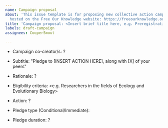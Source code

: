 ```yaml
---
name: Campaign proposal
about: 'This issue template is for proposing new collective action campaigns to be
  hosted on the Free Our Knowledge website: https://freeourknowledge.org/'
title: 'Campaign proposal: <Insert brief title here, e.g. Preregistration Pledge>'
labels: draft-campaign
assignees: CooperSmout

---
```


<!---
Thanks for proposing a new campaign on Project FOK! 

  Instructions:
  1. Add your campaign title in the Title field above. Try to use a positive, simple title that indicates the action you want researchers to take, in as few words as possible (see the [website](https://freeourknowledge.org/) for examples). The subtitle can then give more information on what the campaign is about (see below).
  2. Fill in as much of the below as you can, leaving question marks if you're unsure about something (these can be updated later as the details are worked out). Also feel free to delete any parts that aren't relevant. Note that the text between the arrows will not show up in the new issue. 
  3. Finally, when you're happy with everything click 'Submit new issue'... and let your friends/colleagues know about your new campaign!

<!---
  List anyone else who is proposing this campaign with you using their GitHub @username --->
* Campaign co-creator/s: ?

<!---
  Describe in once sentence what researchers are being asked to do (rather than what you're asking them to NOT do), and (if relevant) the critical mass at which action will be taken (see the [website](https://freeourknowledge.org/) for more examples). ---> 
* Subtitle: "Pledge to [INSERT ACTION HERE], along with [X] of your peers"

<!---
  Brief description of why this campaign is needed (try to be succinct, see freeourknowledge.org for examples) ---> 
* Rationale: ?

<!---
  Who is this campaign for? Describe any constraints on who can sign the pledge (e.g. only researchers in a particular field): --->
* Eligibility criteria: <e.g. Researchers in the fields of Ecology and Evolutionary Biology>

<!---
  What is the action that signatories will carry out (e.g. upload one dataset)? Ideally this should be public in some way, so we can monitor compliance after pledges activate. If there's any further details you'll need to also specify them here (e.g., list of boycotted/whitelisted journals). --->
* Action: ?

<!---
Indicate here what type of pledge you're inviting people to take:
- 'Conditional pledges' ask people to take action when some pre-determined critical mass of support is met ("When X researchers have signed this pledge, we will all take Y action together"). These campaigns aim to solve large-scale collective action problems by organising a critical mass of support prior to action being taken. Indicate this type of campaign by typing "Conditional: " and the number of signatures at which action will be taken (e.g., "Conditional: 100 signatures").
- 'Immediate pledges' are more suited to small-scale problems or those with less risk to individuals who sign the pledge. Indicate this type of campaign by typing "Immediate" --->
* Pledge type (Conditional/Immediate):

<!---
  Will the action be carried out for a particular duration (e.g., boycott certain journals for 2 years)? Otherwise, if this field is irrelevant (e.g., the pledge relates to a single action) you can just delete this part --->
* Pledge duration: ?
